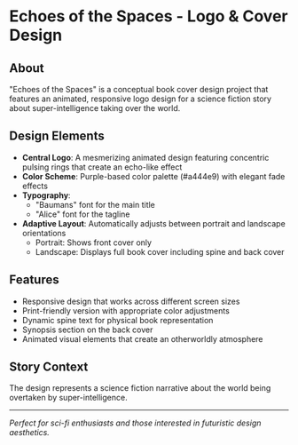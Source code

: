 # Echoes of the Spaces - Logo & Cover Design

## About
"Echoes of the Spaces" is a conceptual book cover design project that features an animated, responsive logo design for a science fiction story about super-intelligence taking over the world.

## Design Elements
- **Central Logo**: A mesmerizing animated design featuring concentric pulsing rings that create an echo-like effect
- **Color Scheme**: Purple-based color palette (#a444e9) with elegant fade effects
- **Typography**: 
  - "Baumans" font for the main title
  - "Alice" font for the tagline
- **Adaptive Layout**: Automatically adjusts between portrait and landscape orientations
  - Portrait: Shows front cover only
  - Landscape: Displays full book cover including spine and back cover

## Features
- Responsive design that works across different screen sizes
- Print-friendly version with appropriate color adjustments
- Dynamic spine text for physical book representation
- Synopsis section on the back cover
- Animated visual elements that create an otherworldly atmosphere

## Story Context
The design represents a science fiction narrative about the world being overtaken by super-intelligence.

---
*Perfect for sci-fi enthusiasts and those interested in futuristic design aesthetics.*
